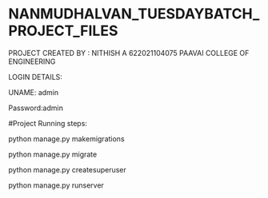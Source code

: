 # NANMUDHALVAN_TUESDAYBATCH_PROJECT_FILES

PROJECT CREATED BY : 
NITHISH A
622021104075
PAAVAI COLLEGE OF ENGINEERING




LOGIN DETAILS:


UNAME: admin


Password:admin




#Project Running steps:

python manage.py makemigrations

python manage.py migrate

python manage.py createsuperuser

python manage.py runserver
